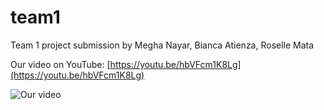 # team1

Team 1 project submission by Megha Nayar, Bianca Atienza, Roselle Mata

Our video on YouTube: 
[https://youtu.be/hbVFcm1K8Lg](https://youtu.be/hbVFcm1K8Lg)

![Our video](https://youtu.be/hbVFcm1K8Lg)
